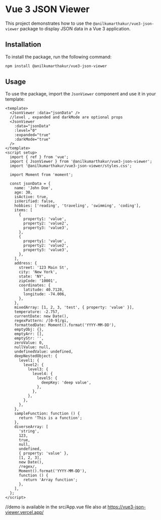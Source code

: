 # Vue 3 JSON Viewer

This project demonstrates how to use the `@anilkumarthakur/vue3-json-viewer` package to display JSON data in a Vue 3 application.

## Installation

To install the package, run the following command:

```bash
npm install @anilkumarthakur/vue3-json-viewer
```

## Usage

To use the package, import the `JsonViewer` component and use it in your template:

```vue
<template>
  <JsonViewer :data="jsonData" />
  //level , expanded and darkMode are optional props
  <JsonViewer
    :data="jsonData"
    :level="0"
    :expanded="true"
    :darkMode="true"
  />
</template>
<script setup>
  import { ref } from 'vue';
  import { JsonViewer } from '@anilkumarthakur/vue3-json-viewer';
  import '@anilkumarthakur/vue3-json-viewer/styles.css';

  import Moment from 'moment';

  const jsonData = {
    name: 'John Doe',
    age: 30,
    isActive: true,
    isVerified: false,
    hobbies: ['reading', 'traveling', 'swimming', 'coding'],
    items: [
      {
        property1: 'value',
        property2: 'value2',
        property3: 'value3',
      },
      {
        property1: 'value',
        property2: 'value2',
        property3: 'value3',
      },
    ],
    address: {
      street: '123 Main St',
      city: 'New York',
      state: 'NY',
      zipCode: '10001',
      coordinates: {
        latitude: 40.7128,
        longitude: -74.006,
      },
    },
    mixedArray: [1, 2, 3, 'test', { property: 'value' }],
    temperature: -2.757,
    currentDate: new Date(),
    regexPattern: /[0-9]/gi,
    formattedDate: Moment().format('YYYY-MM-DD'),
    emptyObj: {},
    emptyArr: [],
    emptyStr: '',
    zeroValue: 0,
    nullValue: null,
    undefinedValue: undefined,
    deepNestedObject: {
      level1: {
        level2: {
          level3: {
            level4: {
              level5: {
                deepKey: 'deep value',
              },
            },
          },
        },
      },
    },
    sampleFunction: function () {
      return 'This is a function';
    },
    diverseArray: [
      'string',
      123,
      true,
      null,
      undefined,
      { property: 'value' },
      [1, 2, 3],
      new Date(),
      /regex/,
      Moment().format('YYYY-MM-DD'),
      function () {
        return 'Array function';
      },
    ],
  };
</script>
```

//demo is available in the src/App.vue file also at https://vue3-json-viewer.vercel.app/
